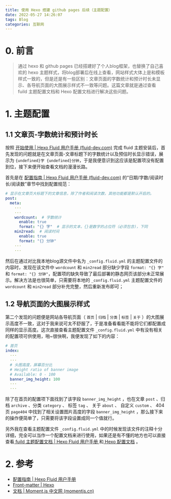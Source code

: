 ```yaml
---
title: 使用 Hexo 搭建 github pages 后续（主题配置）
date: 2022-05-27 14:26:07
tags: Blog
categories: 互联网
---
```


# 0. 前言
> 通过 hexo 和 github pages 已经搭建好了个人blog框架，也替换了自己喜欢的 hexo 主题样式，将blog部署后在线上查看，网站样式大体上是和模板样式一致的，但是还是有一些区别：文章页面的字数统计和预计时长未显示、各导航页面的大图展示样式不一致等问题。这篇文章就是通过查看 fuild 主题配置文档和 Hexo 配置文档进行解决这些问题。


# 1. 主题配置
## 1.1 文章页-字数统计和预计时长
按照 [开始使用 | Hexo Fluid 用户手册 (fluid-dev.com)](https://hexo.fluid-dev.com/docs/start/#%E5%BC%80%E5%A7%8B%E4%BD%BF%E7%94%A8) 完成 fluid 主题安装后，首先发现的问题就是在文章页面-文章标题下的字数统计以及预估时长显示错误，展示为 `{undefined}字 {undefined}分钟`，于是我便意识到这应该是配置项没有配置到位，接下来便开始查看文档的漫漫长路。

首先是在 [配置指南 | Hexo Fluid 用户手册 (fluid-dev.com)](https://hexo.fluid-dev.com/docs/guide/#%E6%97%A5%E6%9C%9F-%E5%AD%97%E6%95%B0-%E9%98%85%E8%AF%BB%E6%97%B6%E9%95%BF-%E9%98%85%E8%AF%BB%E6%95%B0) 的“日期/字数/阅读时长/阅读数”章节中找到配置规范：

```yml
# 显示在文章页大标题下的文章信息，除了作者和阅读次数，其他功能都是默认开启的。
post:
  meta:
    ···
    ···
    wordcount:  # 字数统计
      enable: true
      format: "{} 字"  # 显示的文本，{}是数字的占位符（必须包含)，下同
    min2read:  # 阅读时间
      enable: true
      format: "{} 分钟"
    ···
    ···
```

然后在通过对比我本地blog源文件中名为 `_config.fluid.yml` 的主题配置文件的内容时，发现在该文件中 `wordcount` 和 `min2read` 部分缺少字段 `format: "{} 字"` 和 `format: "{} 分钟"`，配置项的缺失导致了最后部署的静态网页该部分未正常展示。解决方法是也很简单，只需要将本地的 `_config.fluid.yml` 主题配置文件的 `wordcount` 和 `min2read` 部分补充完整，然后重新发布即可；


## 1.2 导航页面的大图展示样式
第二个发现的问题便是网站各导航页面（ `首页` | `归档` | `分类` | `标签` | `关于` ）的大图展示高度不一致，这对于我来说可太不舒服了，于是准备看看能不能将它们都配置成同样的显示高度。这次直接查看主题配置文件 `_config.fluid.yml` 中有没有相关的配置项可供使用，啪~很快啊，我便发现了如下的内容：
```yml
# 首页
index:
  ···
  ···
  # 头图高度，屏幕百分比
  # Height ratio of banner image
  # Available: 0 - 100
  banner_img_height: 100
  ···
  ··· 
```

除了在首页的配置项下面找到了该字段 `banner_img_height` ，也在文章 `post` 、归档 `archive` 、分类 `category` 、 标签 `tag` 、 关于 `about` 、 自定义 `custom` 、 404页 `page404` 中找到了相关设置图片高度的字段 `banner_img_height` ，那么接下来的操作便简单了，只需要将该字段设置成同一个值就行。

另外我在查看主题配置文件 `_config.fluid.yml` 中的时候发现该文件的注释十分详细，完全可以当作一个配置文档来进行使用，如果还是有不懂的地方也可以直接查看[ fuild 主题配置文档 | Hexo Fluid 用户手册 ](https://hexo.fluid-dev.com/docs/guide/#%E6%96%87%E7%AB%A0%E9%A1%B5%E9%A1%B6%E9%83%A8%E5%A4%A7%E5%9B%BE)和[ Hexo 配置文档](https://hexo.io/zh-cn/docs/front-matter) 。


# 2. 参考

- [配置指南 | Hexo Fluid 用户手册](https://hexo.fluid-dev.com/docs/guide/#%E6%96%87%E7%AB%A0%E9%A1%B5%E9%A1%B6%E9%83%A8%E5%A4%A7%E5%9B%BE)
- [Front-matter | Hexo](https://hexo.io/zh-cn/docs/front-matter)
- [文档 | Moment.js 中文网 (momentjs.cn)](http://momentjs.cn/docs/#/parsing/string-format/)